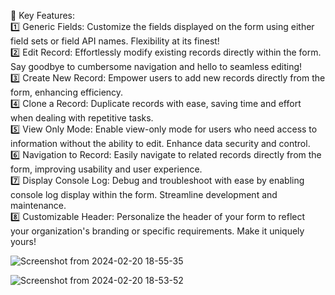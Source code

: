 🎯 Key Features:<br />
1️⃣ Generic Fields: Customize the fields displayed on the form using either field sets or field API names. Flexibility at its finest!<br />
2️⃣ Edit Record: Effortlessly modify existing records directly within the form. Say goodbye to cumbersome navigation and hello to seamless editing!<br />
3️⃣ Create New Record: Empower users to add new records directly from the form, enhancing efficiency.<br />
4️⃣ Clone a Record: Duplicate records with ease, saving time and effort when dealing with repetitive tasks.<br />
5️⃣ View Only Mode: Enable view-only mode for users who need access to information without the ability to edit. Enhance data security and control.<br />
6️⃣ Navigation to Record: Easily navigate to related records directly from the form, improving usability and user experience.<br />
7️⃣ Display Console Log: Debug and troubleshoot with ease by enabling console log display within the form. Streamline development and maintenance.<br />
8️⃣ Customizable Header: Personalize the header of your form to reflect your organization's branding or specific requirements. Make it uniquely yours!<br />


![Screenshot from 2024-02-20 18-55-35](https://github.com/Himanshu987399/RecordEditForm/assets/86918713/9fc54cff-314c-4fa2-806c-6cfb8bd4a230)


![Screenshot from 2024-02-20 18-53-52](https://github.com/Himanshu987399/RecordEditForm/assets/86918713/2cae5270-5dd5-498e-bba6-2f2821a75ac3)
